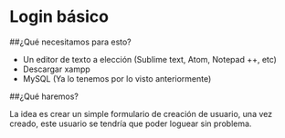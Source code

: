 # Login básico

##¿Qué necesitamos para esto?

- Un editor de texto a elección (Sublime text, Atom, Notepad ++, etc)
- Descargar xampp
- MySQL (Ya lo tenemos por lo visto anteriormente)

##¿Qué haremos?

La idea es crear un simple formulario de creación de usuario, una vez creado, este usuario se tendría que poder loguear sin problema.

